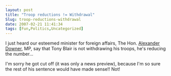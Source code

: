 ```yaml
---
layout: post
title: "Troop reductions != Withdrawal"
Slug: troop-reductions-withdrawal
date: 2007-02-21 11:41:34
tags: [Fun,Politics,Uncategorized]
---
```

I just heard our esteemed minister for foreign affairs, The Hon. [Alexander Downer](http://www.foreignminister.gov.au/), MP, say that Tony Blair is not withdrawing his troops, he's reducing the number...

I'm sorry he got cut off (it was only a news preview), because I'm so sure the rest of his sentence would have made sense!! Not!
